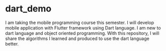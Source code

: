 # dart_demo

I am taking the mobile programming course this semester. I will develop mobile application with Flutter framework using Dart language.
I am new to dart language and object oriented programming.
With this repository, I will share the algorithms I learned and produced to use the dart language better.
